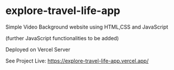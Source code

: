 # explore-travel-life-app

Simple Video Background website using HTML,CSS and JavaScript

(further JavaScript functionalities to be added)

Deployed on Vercel Server

See Project Live: https://explore-travel-life-app.vercel.app/
